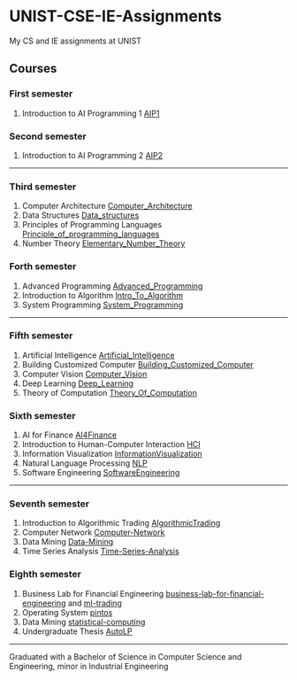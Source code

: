 # UNIST-CSE-IE-Assignments
My CS and IE assignments at UNIST

## Courses
### First semester
1. Introduction to AI Programming 1 [AIP1](/AIP1)
### Second semester
1. Introduction to AI Programming 2 [AIP2](/AIP2)
---
### Third semester
1. Computer Architecture [Computer_Architecture](/Computer_Architecture)
1. Data Structures [Data_structures](/Data_structures)
1. Principles of Programming Languages [Principle_of_programming_languages](/Principle_of_programming_languages/)
1. Number Theory [Elementary_Number_Theory](/Elementary_Number_Theory/)
### Forth semester
1. Advanced Programming [Advanced_Programming](/Advanced_Programming/)
1. Introduction to Algorithm [Intro_To_Algorithm](/Intro_To_Algorithm/)
1. System Programming [System_Programming](/System_Programming/)
---
### Fifth semester
1. Artificial Intelligence [Artificial_Intelligence](/Artificial_Intelligence/)
1. Building Customized Computer [Building_Customized_Computer](/Building_Customized_Computer/)
1. Computer Vision [Computer_Vision](/Computer_Vision/)
1. Deep Learning [Deep_Learning](/Deep_Learning/)
1. Theory of Computation [Theory_Of_Computation](/Theory_Of_Computation/)
### Sixth semester
1. AI for Finance [AI4Finance](/AI4Finance/)
1. Introduction to Human-Computer Interaction [HCI](/HCI/)
1. Information Visualization [InformationVisualization](/InformationVisualization/)
1. Natural Language Processing [NLP](/NLP/)
1. Software Engineering [SoftwareEngineering](/SoftwareEngineering/)
---
### Seventh semester
1. Introduction to Algorithmic Trading [AlgorithmicTrading](/AlgorithmicTrading/)
1. Computer Network [Computer-Network](/Computer-Network/)
1. Data Mining [Data-Mining](/Data-Mining/)
1. Time Series Analysis [Time-Series-Analysis](/Time-Series-Analysis/)
### Eighth semester
1. Business Lab for Financial Engineering [business-lab-for-financial-engineering](/business-lab-for-financial-engineering/) and [ml-trading](https://github.com/kurone02/ml-trading)
1. Operating System [pintos](https://github.com/kurone02/pintos/) 
1. Data Mining [statistical-computing](/statistical-computing/)
1. Undergraduate Thesis [AutoLP](https://github.com/kurone02/AutoLP)
---
Graduated with a Bachelor of Science in Computer Science and Engineering, minor in Industrial Engineering
